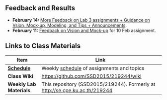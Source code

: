 ## Feedback and Results
- __February 14:__ [More Feedback on Lab 3 assignments + Guidance on Vsion, Mock-up, Modeling, and Tips + Announcements](https://docs.google.com/document/d/1HRUg6MfWvXEZsRorhN8fWyTB5l98V9Yz6XzOS1n5AmA/edit).
- __February 11:__ [Feedback on Vision and Mock-up](https://github.com/SSD2015/219244/wiki/Vision%20Feedback) for 10 Feb assignment.

## Links to Class Materials

| Item | Link |
| -------------- | -------------------------------------- |
| __[Schedule](Schedule.md)__ | Weekly [schedule](Schedule.md) of assignments and topics |
| __Class Wiki__ | https://github.com/SSD2015/219244/wiki |
| __Weekly Lab Materials__ | This repository (SSD2015/219244). Formerly at http://se.cpe.ku.ac.th/219244 |
